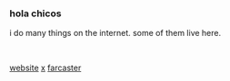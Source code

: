 
### hola chicos

i do many things on the internet. some of them live here.

<br/>

[website](https://www.kellykim.xyz/)
[x](https://x.com/kellykim_xyz)
[farcaster](https://warpcast.com/kellykim.eth)
